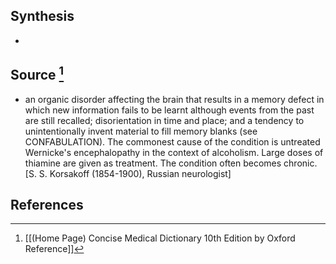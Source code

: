 ## Synthesis
- 
## Source [^1]
- an organic disorder affecting the brain that results in a memory defect in which new information fails to be learnt although events from the past are still recalled; disorientation in time and place; and a tendency to unintentionally invent material to fill memory blanks (see CONFABULATION). The commonest cause of the condition is untreated Wernicke's encephalopathy in the context of alcoholism. Large doses of thiamine are given as treatment. The condition often becomes chronic. \[S. S. Korsakoff (1854-1900), Russian neurologist]
## References

[^1]: [[(Home Page) Concise Medical Dictionary 10th Edition by Oxford Reference]]